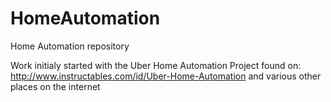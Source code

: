 HomeAutomation
==============

Home Automation repository

Work initialy started with the Uber Home Automation Project found on:
http://www.instructables.com/id/Uber-Home-Automation
and various other places on the internet